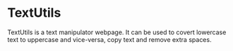 # TextUtils
TextUtils is a text manipulator webpage. It can be used to covert lowercase text to uppercase and vice-versa, copy text and remove extra spaces.
